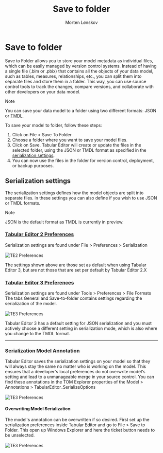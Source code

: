 ﻿---
uid: save-to-folder
title: Save to folder
author: Morten Lønskov
updated: 2023-08-08
applies_to:
  versions:
    - version: 2.x
    - version: 3.x
---
# Save to folder

Save to Folder allows you to store your model metadata as individual files, which can be easily managed by version control systems. Instead of having a single file (.bim or .pbix) that contains all the objects of your data model, such as tables, measures, relationships, etc., you can split them into separate files and store them in a folder. This way, you can use source control tools to track the changes, compare versions, and collaborate with other developers on your data model.

> [!NOTE]
>You can save your data model to a folder using two different formats: JSON or [TMDL](tmdl-common.md).

To save your model to folder, follow these steps:

1. Click on File > Save To Folder
2. Choose a folder where you want to save your model files. 
3. Click on Save. Tabular Editor will create or update the files in the selected folder, using the JSON or TMDL format as specified in the [serialization settings](#Serialization-settings).
4. You can now use the files in the folder for version control, deployment, or backup purposes.



## Serialization settings
The serialization settings defines how the model objects are split into separate files. In these settings you can also define if you wish to use JSON or TMDL formats.
> [!NOTE]
>JSON is the default format as TMDL is currently in preview. 


### [Tabular Editor 2 Preferences](#tab/TE2Preferences)
Serialization settings are found under File > Preferences > Serialization 
<br></br>
![TE2 Preferences](~/images/common/TE2SaveToFolderSerializationSettings.png)

The settings shown above are those set as default when using Tabular Editor 3, but are not those that are set per default by Tabular Editor 2.X

### [Tabular Editor 3 Preferences](#tab/TE3Preferences)
Serialization settings are found under Tools > Preferences > File Formats
The tabs General and Save-to-folder contains settings regarding the serialization of the model. 
<br></br>
![TE3 Preferences](~/images/common/TE3SaveToFolderSerializationSettings.png)

Tabular Editor 3 has a default setting for JSON serialization and you must actively choose a different setting in serialization mode, which is also where you change to the TMDL format. 
***
### Serialization Model Annotation
Tabular Editor saves the serialization settings on your model so that they will always stay the same no matter who is working on the model. This ensures that a developer's local preferences do not overwrite model's setting and lead to a unmanageable merge in your source control. You can find these annotations in the TOM Explorer properties of the Model > Annotations > TabularEditor_SerializeOptions
<br></br>
![TE3 Preferences](~/images/common/SaveToFolderModelAnnotation.png)


#### Overwriting Model Serialization
The model's annotation can be overwritten if so desired. First set up the serialization preferences inside Tabular Editor and go to File > Save to Folder. 
This open up Windows Explorer and here the ticket button needs to be unselected. 
<br></br>
![TE3 Preferences](~/images/common/SaveToFolderOverwriteModelAnnotation.png)
